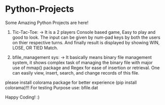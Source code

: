 # Python-Projects
Some Amazing Python Projects are here!

1. Tic-Tac-Toe:
-> It is a 2 players Console based game, Easy to play and good to look. The input can be given by num-pad keys by both the users
on thier respective turns. And finally result is displayed by showing WIN, LOSE, OR TIED Match.

2. bfile_management sys:
-> It basically means binary file management system, it shows complex task of managing the binary file with major use of mmap()
package and Regex for ease of insertion or retrieval. One can easily view, insert, search, and change records of this file.

please install colorama package for better experience (pip install colorama)!!!
For testing Purpose use: bfile.dat 

Happy Coding! :)
